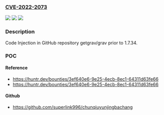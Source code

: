 ### [CVE-2022-2073](https://cve.mitre.org/cgi-bin/cvename.cgi?name=CVE-2022-2073)
![](https://img.shields.io/static/v1?label=Product&message=getgrav%2Fgrav&color=blue)
![](https://img.shields.io/static/v1?label=Version&message=%3C%201.7.34%20&color=brighgreen)
![](https://img.shields.io/static/v1?label=Vulnerability&message=CWE-94%20Improper%20Control%20of%20Generation%20of%20Code&color=brighgreen)

### Description

Code Injection in GitHub repository getgrav/grav prior to 1.7.34.

### POC

#### Reference
- https://huntr.dev/bounties/3ef640e6-9e25-4ecb-8ec1-64311d63fe66
- https://huntr.dev/bounties/3ef640e6-9e25-4ecb-8ec1-64311d63fe66

#### Github
- https://github.com/superlink996/chunqiuyunjingbachang

